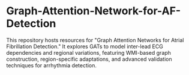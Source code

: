# Graph-Attention-Network-for-AF-Detection
This repository hosts resources for "Graph Attention Networks for Atrial Fibrillation Detection." It explores GATs to model inter-lead ECG dependencies and regional variations, featuring WMI-based graph construction, region-specific adaptations, and advanced validation techniques for arrhythmia detection.
